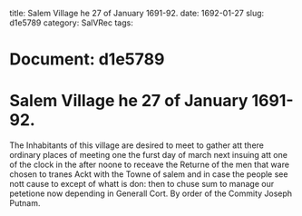 title: Salem Village he 27 of January 1691-92.
date: 1692-01-27
slug: d1e5789
category: SalVRec
tags: 




# Document: d1e5789


# Salem Village he 27 of January 1691-92.

The Inhabitants of this village are desired to meet to gather att there ordinary places of meeting one the furst day of march next insuing att one of the clock in the after noone to receave the Returne of the men that ware chosen to tranes Ackt with the Towne of salem and in case the people see nott cause to except of whatt is don: then to chuse sum to manage our petetione now depending in Generall Cort.  By order of the Commity Joseph Putnam.
